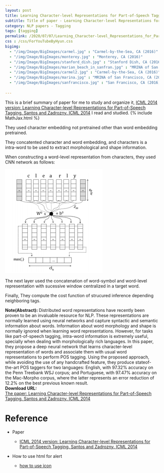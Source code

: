 ```yaml
---
layout: post
title: Learning Character-level Representations for Part-of-Speech Tagging
subtitle: Title of paper - Learning Character-level Representations for Part-of-Speech Tagging
category: NLP papers - Tagging
tags: [tagging]
permalink: /2020/07/07/Learning_Character-level_Representations_for_Part-of-Speech_Tagging/
css : /css/ForYouTubeByHyun.css
bigimg: 
  - "/img/Image/BigImages/carmel.jpg" : "Carmel-by-the-Sea, CA (2016)"
  - "/img/Image/BigImages/monterey.jpg" : "Monterey, CA (2016)"
  - "/img/Image/BigImages/stanford_dish.jpg" : "Stanford Dish, CA (2016)"
  - "/img/Image/BigImages/marian_beach_in_sanfran.jpg" : "MRINA of San Francisco, CA (2016)"
  - "/img/Image/BigImages/carmel2.jpg" : "Carmel-by-the-Sea, CA (2016)"
  - "/img/Image/BigImages/marina.jpg" : "MRINA of San Francisco, CA (2016)"
  - "/img/Image/BigImages/sanfrancisco.jpg" : "San Francisco, CA (2016)"
  
---
```


This is a brief summary of paper for me to study and organize it, [ICML 2014 version: Learning Character-level Representations for Part-of-Speech Tagging. Santos and Zadrozny. ICML 2014](http://proceedings.mlr.press/v32/santos14.html/) I read and studied. 
{% include MathJax.html %}

They used character embedding not pretrained other than word embedding pretrained. 

They concatented character and word embedding, and characters is a intra-word to be used to extract morphological and shape information. 

When constructing a word-level representation from characters, they used CNN network as follows:

![Santos and Zadrozny. ICML 2014](/img/Image/NaturalLanguageProcessing/NLPLabs/Paper_Investigation/Tagging/2020-07-07-Learning_Character-level_Representations_for_Part-of-Speech_Tagging/cnn_embedding.PNG)

The next layer used the concatenation of word-symbol and word-level representation with sucessive window centralized in a target word. 

Finally, They compute the cost function of strucured inference depending neighboring tags.

<div class="alert alert-info" role="alert"><i class="fa fa-info-circle"></i> <b>Note(Abstract): </b>
Distributed word representations have recently been proven to be an invaluable resource for NLP. These representations are normally learned  using neural networks and capture syntactic and semantic information about words. Information about word morphology and shape is normally ignored when learning word representations. However, for tasks like part-of-speech tagging, intra-word information is extremely useful, specially when dealing with morphologically rich languages. In this paper, they propose a deep neural network that learns character-level representation of words and associate them with usual word representations to perform POS tagging. Using the proposed approach, while avoiding the use of any handcrafted feature,  they produce stateof-the-art POS taggers for two languages: English, with 97.32% accuracy on the Penn Treebank WSJ corpus; and Portuguese, with 97.47% accuracy on the Mac-Morpho corpus, where the latter represents an error reduction of 12.2% on the best previous known result.
</div>
    
<div class="alert alert-success" role="alert"><i class="fa fa-paperclip fa-lg"></i> <b>Download URL: </b><br>
  <a href="http://proceedings.mlr.press/v32/santos14.html/">The paper: Learning Character-level Representations for Part-of-Speech Tagging. Santos and Zadrozny. ICML 2014</a>
</div>

# Reference 

- Paper 
  - [ICML 2014 version: Learning Character-level Representations for Part-of-Speech Tagging. Santos and Zadrozny. ICML 2014](http://proceedings.mlr.press/v32/santos14.html/)
  
- How to use html for alert
  - [how to use icon](http://idratherbewriting.com/documentation-theme-jekyll/mydoc_icons.html)
    


